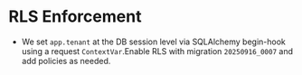 # RLS Enforcement

- We set `app.tenant` at the DB session level via SQLAlchemy begin-hook using a request `ContextVar`.Enable RLS with migration `20250916_0007` and add policies as needed.

